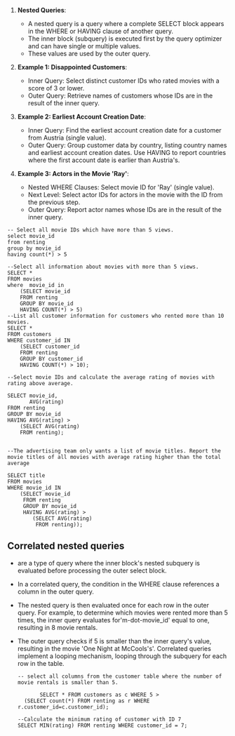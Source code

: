 1. **Nested Queries**:
   - A nested query is a query where a complete SELECT block appears in the WHERE or HAVING clause of another query.
   - The inner block (subquery) is executed first by the query optimizer and can have single or multiple values.
   - These values are used by the outer query.

2. **Example 1: Disappointed Customers**:
   - Inner Query: Select distinct customer IDs who rated movies with a score of 3 or lower.
   - Outer Query: Retrieve names of customers whose IDs are in the result of the inner query.

3. **Example 2: Earliest Account Creation Date**:
   - Inner Query: Find the earliest account creation date for a customer from Austria (single value).
   - Outer Query: Group customer data by country, listing country names and earliest account creation dates. Use HAVING to report countries where the first account date is earlier than Austria's.

4. **Example 3: Actors in the Movie 'Ray'**:
   - Nested WHERE Clauses: Select movie ID for 'Ray' (single value).
   - Next Level: Select actor IDs for actors in the movie with the ID from the previous step.
   - Outer Query: Report actor names whose IDs are in the result of the inner query.

```
-- Select all movie IDs which have more than 5 views.
select movie_id 
from renting
group by movie_id
having count(*) > 5

--Select all information about movies with more than 5 views.
SELECT *
FROM movies
where  movie_id in
	(SELECT movie_id
	FROM renting
	GROUP BY movie_id
	HAVING COUNT(*) > 5)
--List all customer information for customers who rented more than 10 movies.
SELECT *
FROM customers
WHERE customer_id IN
	(SELECT customer_id
	FROM renting
	GROUP BY customer_id
	HAVING COUNT(*) > 10);

--Select movie IDs and calculate the average rating of movies with rating above average.

SELECT movie_id,  
       AVG(rating)
FROM renting
GROUP BY movie_id
HAVING AVG(rating) >   
	(SELECT AVG(rating)
	FROM renting);


--The advertising team only wants a list of movie titles. Report the movie titles of all movies with average rating higher than the total average

SELECT title 
FROM movies
WHERE movie_id IN
	(SELECT movie_id
	 FROM renting
     GROUP BY movie_id
     HAVING AVG(rating) > 
		(SELECT AVG(rating)
		 FROM renting));

```

## Correlated nested queries 
- are a type of query where the inner block's nested subquery is evaluated before processing the outer select block. 
- In a correlated query, the condition in the WHERE clause references a column in the outer query. 
- The nested query is then evaluated once for each row in the outer query. For example, to determine which movies were rented more than 5 times, the inner query evaluates for'm-dot-movie_id' equal to one, resulting in 8 movie rentals.
- The outer query checks if 5 is smaller than the inner query's value, resulting in the movie 'One Night at McCools's'. Correlated queries implement a looping mechanism, looping through the subquery for each row in the table.

  ```
  -- select all columns from the customer table where the number of movie rentals is smaller than 5.
  
         SELECT * FROM customers as c WHERE 5 > 
	(SELECT count(*) FROM renting as r WHERE r.customer_id=c.customer_id);
  
  --Calculate the minimum rating of customer with ID 7
  SELECT MIN(rating) FROM renting WHERE customer_id = 7;

  ```
